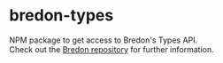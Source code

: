 # bredon-types

NPM package to get access to Bredon's Types API.<br>
Check out the [Bredon repository](https://github.com/rofrischmann/bredon) for further information.